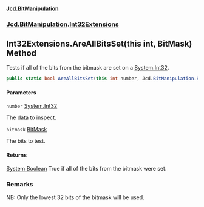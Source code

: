 #### [Jcd.BitManipulation](index 'index')
### [Jcd.BitManipulation](Jcd.BitManipulation 'Jcd.BitManipulation').[Int32Extensions](Jcd.BitManipulation.Int32Extensions 'Jcd.BitManipulation.Int32Extensions')

## Int32Extensions.AreAllBitsSet(this int, BitMask) Method

Tests if all of the bits from the bitmask are set on a [System.Int32](https://docs.microsoft.com/en-us/dotnet/api/System.Int32 'System.Int32').

```csharp
public static bool AreAllBitsSet(this int number, Jcd.BitManipulation.BitMask bitmask);
```
#### Parameters

<a name='Jcd.BitManipulation.Int32Extensions.AreAllBitsSet(thisint,Jcd.BitManipulation.BitMask).number'></a>

`number` [System.Int32](https://docs.microsoft.com/en-us/dotnet/api/System.Int32 'System.Int32')

The data to inspect.

<a name='Jcd.BitManipulation.Int32Extensions.AreAllBitsSet(thisint,Jcd.BitManipulation.BitMask).bitmask'></a>

`bitmask` [BitMask](Jcd.BitManipulation.BitMask 'Jcd.BitManipulation.BitMask')

The bits to test.

#### Returns
[System.Boolean](https://docs.microsoft.com/en-us/dotnet/api/System.Boolean 'System.Boolean')
True if all of the bits from the bitmask were set.

### Remarks
NB: Only the lowest 32 bits of the bitmask will be used.